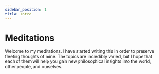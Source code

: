 ```yaml
---
sidebar_position: 1
title: Intro
---
```


# Meditations

Welcome to my meditations. I have started writing this in order to preserve
fleeting thoughts of mine. The topics are incredibly varied, but I hope that
each of them will help you gain new philosophical insights into the world,
other people, and ourselves.